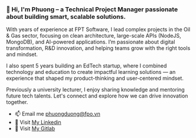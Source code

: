 ### 👋 Hi, I'm Phuong – a Technical Project Manager passionate about building smart, scalable solutions.

With years of experience at FPT Software, I lead complex projects in the Oil & Gas sector, focusing on clean architecture, large-scale APIs (NodeJS, MongoDB), and AI-powered applications. I’m passionate about digital transformation, R&D innovation, and helping teams grow with the right tools and mindset.

I also spent 5 years building an EdTech startup, where I combined technology and education to create impactful learning solutions — an experience that shaped my product-thinking and user-centered mindset.

Previously a university lecturer, I enjoy sharing knowledge and mentoring future tech talents. Let's connect and explore how we can drive innovation together.

- 📫 Email me [phuongduong@fpo.vn](mailto:phuongduong@fpo.vn)
- 🔖 Visit [My Linkedin](https://www.linkedin.com/in/phuongduong-fpo/)
- 🧪 Visit [My Gitlab](https://gitlab.com/dthphuong1)
